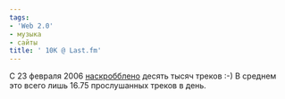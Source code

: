 ```yaml
---
tags:
- 'Web 2.0'
- музыка
- сайты
title: ' 10K @ Last.fm'
---
```


С 23 февраля 2006 [наскробблено][] десять тысяч треков :-) В среднем это
всего лишь 16.75 прослушанных треков в день.

  [наскробблено]: https://web.archive.org/web/20071022153605/http://www.lastfm.ru/user/SphinxTheGeek